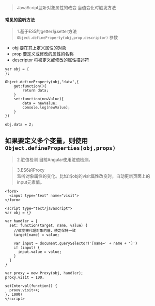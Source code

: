 > JavaScript监听对象属性的改变  当值变化时触发方法

#### 常见的监听方法
> 1.基于ES5的getter与setter方法  
`Object.defineProperty(obj,prop,descriptor)`
参数
- obj 要在其上定义属性的对象
- prop 要定义或修改的属性的名称
- descriptor 将被定义或修改的属性描述符
```
var obj = {
};

Object.defineProperty(obj,"data",{
    get:function(){
        return data;
    }
    set:function(newValue){
        data = newValue;
        console.log(newValue);  
    }
})

obj.data = 2;
```
如果要定义多个变量，则使用`Object.defineProperties(obj,props)`
---

> 2.脏值检测
目前Angular使用脏值检测。

> 3.ES6的Proxy  
> 监听对象属性的变化。比如当obj的visit属性改变时，自动更新页面上的input元素值。
```
<form>
  <input type="text" name="visit">
</form>

<script type="text/javascript">
var obj = {}

var handler = {
  set: function(target, name, value) {    
    //改变被代理对象的值，使之保持一致
    target[name] = value;

    var input = document.querySelector('[name=' + name + ']')
    if (input) {
      input.value = value;
    }
  }
}

var proxy = new Proxy(obj, handler);
proxy.visit = 100;

setInterval(function() {
  proxy.visit++;
}, 1000)
</script>
```